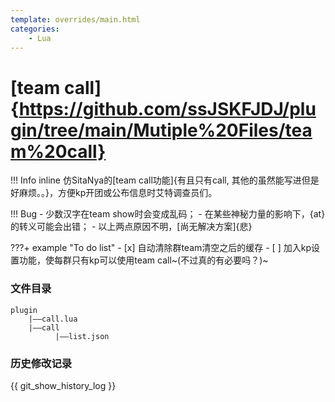 ```yaml
---
template: overrides/main.html
categories:
    - Lua
---
```


# [team call]{https://github.com/ssJSKFJDJ/plugin/tree/main/Mutiple%20Files/team%20call}

!!! Info inline
    仿SitaNya的[team call功能]{有且只有call, 其他的虽然能写进但是好麻烦。。}，方便kp开团或公布信息时艾特调查员们。

!!! Bug
    - 少数汉字在team show时会变成乱码；
    - 在某些神秘力量的影响下，{at}的转义可能会出错；
    - 以上两点原因不明，[尚无解决方案]{悲}

???+ example "To do list"
    - [x] 自动清除群team清空之后的缓存
    - [ ] 加入kp设置功能，使每群只有kp可以使用team call~(不过真的有必要吗？)~

### 文件目录
```
plugin
    |——call.lua
    |——call
          |——list.json
```

### 历史修改记录

{{ git_show_history_log }}
